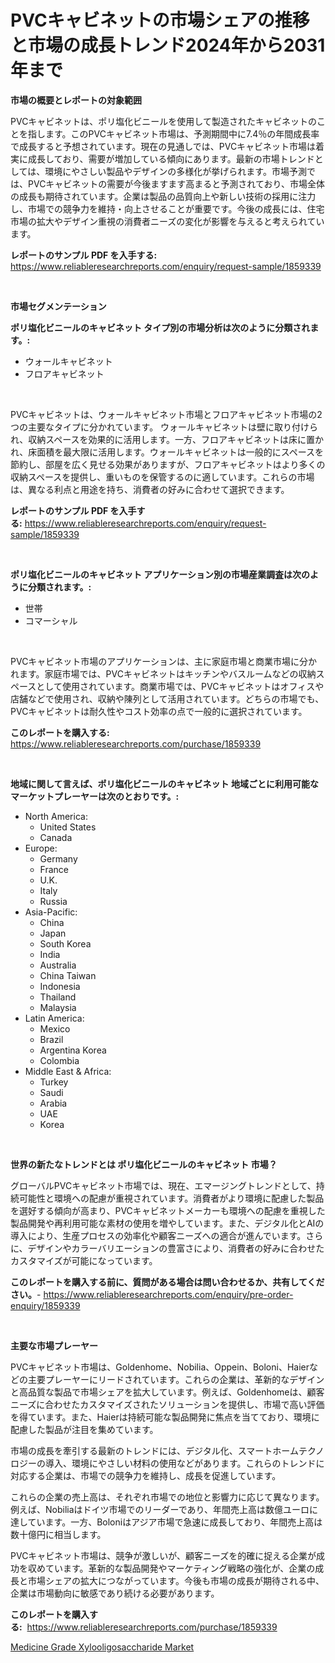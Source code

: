 <p><h1>PVCキャビネットの市場シェアの推移と市場の成長トレンド2024年から2031年まで</h1></p><p><strong>市場の概要とレポートの対象範囲</strong></p>
<p><p>PVCキャビネットは、ポリ塩化ビニールを使用して製造されたキャビネットのことを指します。このPVCキャビネット市場は、予測期間中に7.4％の年間成長率で成長すると予想されています。現在の見通しでは、PVCキャビネット市場は着実に成長しており、需要が増加している傾向にあります。最新の市場トレンドとしては、環境にやさしい製品やデザインの多様化が挙げられます。市場予測では、PVCキャビネットの需要が今後ますます高まると予測されており、市場全体の成長も期待されています。企業は製品の品質向上や新しい技術の採用に注力し、市場での競争力を維持・向上させることが重要です。今後の成長には、住宅市場の拡大やデザイン重視の消費者ニーズの変化が影響を与えると考えられています。</p></p>
<p><strong>レポートのサンプル PDF を入手する:</strong> <a href="https://www.reliableresearchreports.com/enquiry/request-sample/1859339">https://www.reliableresearchreports.com/enquiry/request-sample/1859339</a></p>
<p>&nbsp;</p>
<p><strong>市場セグメンテーション</strong></p>
<p><strong>ポリ塩化ビニールのキャビネット タイプ別の市場分析は次のように分類されます。:</strong></p>
<p><ul><li>ウォールキャビネット</li><li>フロアキャビネット</li></ul></p>
<p>&nbsp;</p>
<p><p>PVCキャビネットは、ウォールキャビネット市場とフロアキャビネット市場の2つの主要なタイプに分かれています。 ウォールキャビネットは壁に取り付けられ、収納スペースを効果的に活用します。一方、フロアキャビネットは床に置かれ、床面積を最大限に活用します。ウォールキャビネットは一般的にスペースを節約し、部屋を広く見せる効果がありますが、フロアキャビネットはより多くの収納スペースを提供し、重いものを保管するのに適しています。これらの市場は、異なる利点と用途を持ち、消費者の好みに合わせて選択できます。</p></p>
<p><strong>レポートのサンプル PDF を入手する:</strong>&nbsp;<a href="https://www.reliableresearchreports.com/enquiry/request-sample/1859339">https://www.reliableresearchreports.com/enquiry/request-sample/1859339</a></p>
<p>&nbsp;</p>
<p><strong> ポリ塩化ビニールのキャビネット アプリケーション別の市場産業調査は次のように分類されます。:</strong></p>
<p><ul><li>世帯</li><li>コマーシャル</li></ul></p>
<p>&nbsp;</p>
<p><p>PVCキャビネット市場のアプリケーションは、主に家庭市場と商業市場に分かれます。家庭市場では、PVCキャビネットはキッチンやバスルームなどの収納スペースとして使用されています。商業市場では、PVCキャビネットはオフィスや店舗などで使用され、収納や陳列として活用されています。どちらの市場でも、PVCキャビネットは耐久性やコスト効率の点で一般的に選択されています。</p></p>
<p><strong>このレポートを購入する:</strong>&nbsp; <a href="https://www.reliableresearchreports.com/purchase/1859339">https://www.reliableresearchreports.com/purchase/1859339</a></p>
<p>&nbsp;</p>
<p><strong>地域に関して言えば、ポリ塩化ビニールのキャビネット 地域ごとに利用可能なマーケットプレーヤーは次のとおりです。:</strong></p>
<p><ul>
    <li>
        North America:
        <ul>
            <li>United States</li>
            <li>Canada</li>
        </ul>
    </li>
    <li>
        Europe:
        <ul>
            <li>Germany</li>
            <li>France</li>
            <li>U.K.</li>
            <li>Italy</li>
            <li>Russia</li>
        </ul>
    </li>
    <li>
        Asia-Pacific:
        <ul>
            <li>China</li>
            <li>Japan</li>
            <li>South Korea</li>
            <li>India</li>
            <li>Australia</li>
            <li>China Taiwan</li>
            <li>Indonesia</li>
            <li>Thailand</li>
            <li>Malaysia</li>
        </ul>
    </li>
    <li>
        Latin America:
        <ul>
            <li>Mexico</li>
            <li>Brazil</li>
            <li>Argentina Korea</li>
            <li>Colombia</li>
        </ul>
    </li>
    <li>
        Middle East & Africa:
        <ul>
            <li>Turkey</li>
            <li>Saudi</li>
            <li>Arabia</li>
            <li>UAE</li>
            <li>Korea</li>
        </ul>
    </li>
    </ul></p>
<p>&nbsp;</p>
<p><strong>世界の新たなトレンドとは ポリ塩化ビニールのキャビネット 市場？</strong></p>
<p><p>グローバルPVCキャビネット市場では、現在、エマージングトレンドとして、持続可能性と環境への配慮が重視されています。消費者がより環境に配慮した製品を選好する傾向が高まり、PVCキャビネットメーカーも環境への配慮を重視した製品開発や再利用可能な素材の使用を増やしています。また、デジタル化とAIの導入により、生産プロセスの効率化や顧客ニーズへの適合が進んでいます。さらに、デザインやカラーバリエーションの豊富さにより、消費者の好みに合わせたカスタマイズが可能になっています。</p></p>
<p><strong>このレポートを購入する前に、質問がある場合は問い合わせるか、共有してください。</strong>- <a href="https://www.reliableresearchreports.com/enquiry/pre-order-enquiry/1859339">https://www.reliableresearchreports.com/enquiry/pre-order-enquiry/1859339</a></p>
<p>&nbsp;</p>
<p><strong>主要な市場プレーヤー</strong></p>
<p><p>PVCキャビネット市場は、Goldenhome、Nobilia、Oppein、Boloni、Haierなどの主要プレーヤーにリードされています。これらの企業は、革新的なデザインと高品質な製品で市場シェアを拡大しています。例えば、Goldenhomeは、顧客ニーズに合わせたカスタマイズされたソリューションを提供し、市場で高い評価を得ています。また、Haierは持続可能な製品開発に焦点を当てており、環境に配慮した製品が注目を集めています。</p><p>市場の成長を牽引する最新のトレンドには、デジタル化、スマートホームテクノロジーの導入、環境にやさしい材料の使用などがあります。これらのトレンドに対応する企業は、市場での競争力を維持し、成長を促進しています。</p><p>これらの企業の売上高は、それぞれ市場での地位と影響力に応じて異なります。例えば、Nobiliaはドイツ市場でのリーダーであり、年間売上高は数億ユーロに達しています。一方、Boloniはアジア市場で急速に成長しており、年間売上高は数十億円に相当します。</p><p>PVCキャビネット市場は、競争が激しいが、顧客ニーズを的確に捉える企業が成功を収めています。革新的な製品開発やマーケティング戦略の強化が、企業の成長と市場シェアの拡大につながっています。今後も市場の成長が期待される中、企業は市場動向に敏感であり続ける必要があります。</p></p>
<p><strong>このレポートを購入する:</strong>&nbsp;&nbsp;<a href="https://www.reliableresearchreports.com/purchase/1859339">https://www.reliableresearchreports.com/purchase/1859339</a></p>
<p><p><a href="https://fuschia-pecorino-a6d.notion.site/Insights-into-Medicine-Grade-Xylooligosaccharide-Market-Size-Analysing-Market-Share-Trends-and-Gr-67b526b8608b448f922f79cef2d54004">Medicine Grade Xylooligosaccharide Market</a></p></p>